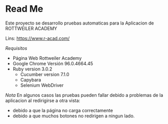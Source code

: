 # Read Me 
Este proyecto se desarrollo pruebas automaticas para la Aplicacion de ROTTWEILER ACADEMY

Lins: https://www.r-acad.com/

*Requisitos*

- Página Web Rottweiler Academy
- Google Chrome Versión 96.0.4664.45 
- Ruby version  3.0.2
    - Cucumber version 7.1.0
    - Capybara 
    - Selenium WebDriver

*Nota* 
En algunos casos las pruebas pueden fallar debido a problemas de la aplicacion al redirigirse a otra vista:
- debido a que la página no carga correctamente
- debido a que muchos botones no redirigen a ningun lado.


